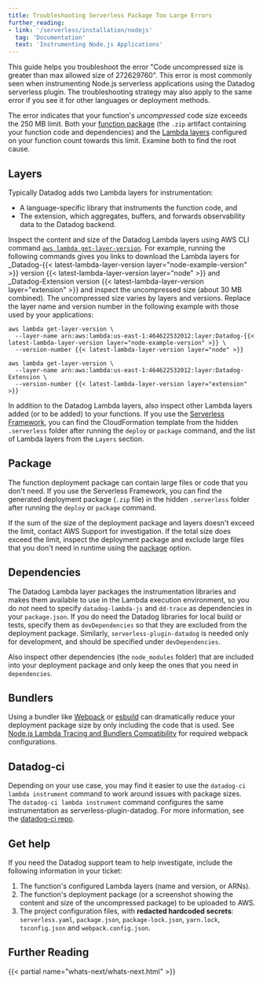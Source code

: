 ```yaml
---
title: Troubleshooting Serverless Package Too Large Errors
further_reading:
- link: '/serverless/installation/nodejs'
  tag: 'Documentation'
  text: 'Instrumenting Node.js Applications'
---
```


This guide helps you troubleshoot the error "Code uncompressed size is greater than max allowed size of 272629760". This error is most commonly seen when instrumenting Node.js serverless applications using the Datadog serverless plugin. The troubleshooting strategy may also apply to the same error if you see it for other languages or deployment methods.

The error indicates that your function's _uncompressed_ code size exceeds the 250 MB limit. Both your [function package][1] (the `.zip` artifact containing your function code and dependencies) and the [Lambda layers][2] configured on your function count towards this limit. Examine both to find the root cause.

## Layers

Typically Datadog adds two Lambda layers for instrumentation:

- A language-specific library that instruments the function code, and
- The extension, which aggregates, buffers, and forwards observability data to the Datadog backend.

Inspect the content and size of the Datadog Lambda layers using AWS CLI command [`aws lambda get-layer-version`][3]. For example, running the following commands gives you links to download the Lambda layers for _Datadog-{{< latest-lambda-layer-version layer="node-example-version" >}} version {{< latest-lambda-layer-version layer="node" >}} and _Datadog-Extension version {{< latest-lambda-layer-version layer="extension" >}} and inspect the uncompressed size (about 30 MB combined). The uncompressed size varies by layers and versions. Replace the layer name and version number in the following example with those used by your applications:

```
aws lambda get-layer-version \
  --layer-name arn:aws:lambda:us-east-1:464622532012:layer:Datadog-{{< latest-lambda-layer-version layer="node-example-version" >}} \
  --version-number {{< latest-lambda-layer-version layer="node" >}}

aws lambda get-layer-version \
  --layer-name arn:aws:lambda:us-east-1:464622532012:layer:Datadog-Extension \
  --version-number {{< latest-lambda-layer-version layer="extension" >}}
```

In addition to the Datadog Lambda layers, also inspect other Lambda layers added (or to be added) to your functions. If you use the [Serverless Framework][4], you can find the CloudFormation template from the hidden `.serverless` folder after running the `deploy` or `package` command, and the list of Lambda layers from the `Layers` section.

## Package

The function deployment package can contain large files or code that you don't need. If you use the Serverless Framework, you can find the generated deployment package (`.zip` file) in the hidden `.serverless` folder after running the `deploy` or `package` command.

If the sum of the size of the deployment package and layers doesn't exceed the limit, contact AWS Support for investigation. If the total size does exceed the limit, inspect the deployment package and exclude large files that you don't need in runtime using the [package][5] option.

## Dependencies

The Datadog Lambda layer packages the instrumentation libraries and makes them available to use in the Lambda execution environment, so you do _not_ need to specify `datadog-lambda-js` and `dd-trace` as dependencies in your `package.json`. If you do need the Datadog libraries for local build or tests, specify them as `devDependencies` so that they are excluded from the deployment package. Similarly, `serverless-plugin-datadog` is needed only for development, and should be specified under `devDependencies`.

Also inspect other dependencies (the `node_modules` folder) that are included into your deployment package and only keep the ones that you need in `dependencies`.

## Bundlers

Using a bundler like [Webpack][6] or [esbuild][7] can dramatically reduce your deployment package size by only including the code that is used. See [Node.js Lambda Tracing and Bundlers Compatibility][8] for required webpack configurations.

## Datadog-ci

Depending on your use case, you may find it easier to use the `datadog-ci lambda instrument` command to work around issues with package sizes. The `datadog-ci lambda instrument` command configures the same instrumentation as serverless-plugin-datadog. For more information, see the [datadog-ci repo][9].

## Get help

If you need the Datadog support team to help investigate, include the following information in your ticket:

1. The function's configured Lambda layers (name and version, or ARNs).
2. The function's deployment package (or a screenshot showing the content and size of the uncompressed package) to be uploaded to AWS.
3. The project configuration files, with **redacted hardcoded secrets**: `serverless.yaml`, `package.json`, `package-lock.json`, `yarn.lock`, `tsconfig.json` and `webpack.config.json`.

## Further Reading

{{< partial name="whats-next/whats-next.html" >}}

[1]: https://docs.aws.amazon.com/lambda/latest/dg/gettingstarted-package.html#gettingstarted-package-zip
[2]: https://docs.aws.amazon.com/lambda/latest/dg/gettingstarted-package.html#gettingstarted-package-layers
[3]: https://awscli.amazonaws.com/v2/documentation/api/latest/reference/lambda/get-layer-version.html
[4]: https://www.serverless.com/
[5]: https://www.serverless.com/framework/docs/providers/aws/guide/serverless.yml/#package
[6]: https://webpack.js.org
[7]: https://esbuild.github.io/
[8]: /serverless/guide/serverless_tracing_and_bundlers/
[9]: https://github.com/DataDog/datadog-ci/tree/master/packages/plugin-lambda#readme
